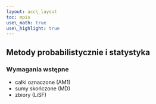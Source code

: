 ```yaml
---
layout: acc\_layout
toc: mpis
use\_math: true
use\_highlight: true
---
```


Metody probabilistycznie i statystyka
---

### Wymagania wstępne

* całki oznaczone (AM1)
* sumy skończone (MD)
* zbiory (LiSF)